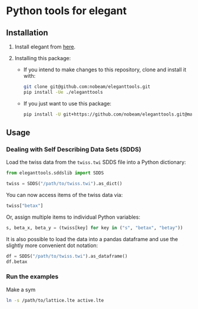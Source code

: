 # Python tools for elegant

## Installation

1. Install elegant from [here](https://aps.anl.gov/Accelerator-Operations-Physics/Software).

2. Installing this package:

    - If you intend to make changes to this repository, clone and install it with:

      ``` bash
      git clone git@github.com:nobeam/eleganttools.git
      pip install -Ue ./eleganttools
      ```

    - If you just want to use this package:

      ``` bash
      pip install -U git+https://github.com/nobeam/eleganttools.git@master
      ```

## Usage

### Dealing with Self Describing Data Sets (SDDS)

Load the twiss data from the `twiss.twi` SDDS file into a Python dictionary:

``` python
from eleganttools.sddslib import SDDS

twiss = SDDS("/path/to/twiss.twi").as_dict()
```

You can now access items of the twiss data via:

``` python
twiss["betax"]
```

Or, assign multiple items to individual Python variables:

``` python
s, beta_x, beta_y = (twiss[key] for key in ("s", "betax", "betay"))
```

It is also possible to load the data into a pandas dataframe and use the slightly more
convenient dot notation:

``` python
df = SDDS("/path/to/twiss.twi").as_dataframe()
df.betax
```

### Run the examples

Make a sym

``` bash
ln -s /path/to/lattice.lte active.lte
```

